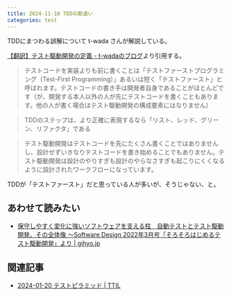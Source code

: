 ```yaml
---
title: 2024-11-10 TDDの勘違い
categories: test
---
```


TDDにまつわる誤解について t-wada さんが解説している。

[【翻訳】テスト駆動開発の定義 - t-wadaのブログ](https://t-wada.hatenablog.jp/entry/canon-tdd-by-kent-beck)より引用する。

> テストコードを実装よりも前に書くことは「テストファーストプログラミング（Test-First Programming）」あるいは短く「テストファースト」と呼ばれます。テストコードの書き手は開発者自身であることがほとんどです（が、開発する本人以外の人が先にテストコードを書くこともあります。他の人が書く場合はテスト駆動開発の構成要素にはなりません）

> TDDのステップは、より正確に表現するなら「リスト、レッド、グリーン、リファクタ」である

> テスト駆動開発はテストコードを先にたくさん書くことではありませんし、設計せずいきなりテストコードを書き始めることでもありません。テスト駆動開発は設計のやりすぎも設計のやらなさすぎも起こりにくくなるように設計されたワークフローになっています。

TDDが「テストファースト」だと思っている人が多いが、そうじゃない、と。

## あわせて読みたい

- [保守しやすく変化に強いソフトウェアを支える柱　自動テストとテスト駆動開発、その全体像 ～Software Design 2022年3月号「そろそろはじめるテスト駆動開発」より \| gihyo.jp](https://gihyo.jp/article/2024/01/automated-test-and-tdd)

## 関連記事

- [2024-01-20 テストピラミッド \| TTIL](/2024-01-20)
